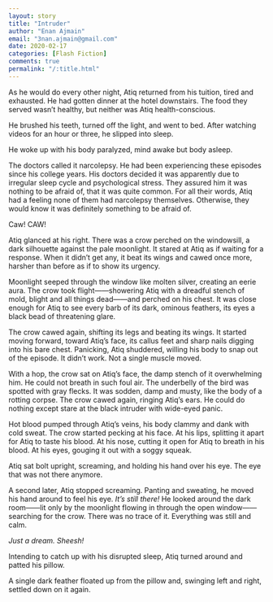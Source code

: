 ```yaml
---
layout: story
title: "Intruder"
author: "Enan Ajmain"
email: "3nan.ajmain@gmail.com"
date: 2020-02-17
categories: [Flash Fiction]
comments: true
permalink: "/:title.html"
---
```


As he would do every other night, Atiq returned from his tuition, tired
and exhausted. He had gotten dinner at the hotel downstairs. The food
they served wasn’t healthy, but neither was Atiq health-conscious.

He brushed his teeth, turned off the light, and went to bed. After
watching videos for an hour or three, he slipped into sleep.

He woke up with his body paralyzed, mind awake but body asleep.

The doctors called it narcolepsy. He had been experiencing these
episodes since his college years. His doctors decided it was apparently
due to irregular sleep cycle and psychological stress. They assured him
it was nothing to be afraid of, that it was quite common. For all their
words, Atiq had a feeling none of them had narcolepsy themselves.
Otherwise, they would know it was definitely something to be afraid of.

Caw! CAW!

Atiq glanced at his right. There was a crow perched on the windowsill, a
dark silhouette against the pale moonlight. It stared at Atiq as if
waiting for a response. When it didn’t get any, it beat its wings and
cawed once more, harsher than before as if to show its urgency.

Moonlight seeped through the window like molten silver, creating an
eerie aura. The crow took flight——showering Atiq with a dreadful stench
of mold, blight and all things dead——and perched on his chest. It was
close enough for Atiq to see every barb of its dark, ominous feathers,
its eyes a black bead of threatening glare.

The crow cawed again, shifting its legs and beating its wings. It
started moving forward, toward Atiq’s face, its callus feet and sharp
nails digging into his bare chest. Panicking, Atiq shuddered, willing
his body to snap out of the episode. It didn’t work. Not a single muscle
moved.

With a hop, the crow sat on Atiq’s face, the damp stench of it
overwhelming him. He could not breath in such foul air. The underbelly
of the bird was spotted with gray flecks. It was sodden, damp and musty,
like the body of a rotting corpse. The crow cawed again, ringing Atiq’s
ears. He could do nothing except stare at the black intruder with
wide-eyed panic.

Hot blood pumped through Atiq’s veins, his body clammy and dank with
cold sweat. The crow started pecking at his face. At his lips, splitting
it apart for Atiq to taste his blood. At his nose, cutting it open for
Atiq to breath in his blood. At his eyes, gouging it out with a soggy
squeak.

Atiq sat bolt upright, screaming, and holding his hand over his eye. The
eye that was not there anymore.

A second later, Atiq stopped screaming. Panting and sweating, he moved
his hand around to feel his eye. *It’s still there!* He looked around
the dark room——lit only by the moonlight flowing in through the open
window——searching for the crow. There was no trace of it. Everything was
still and calm.

*Just a dream. Sheesh!*

Intending to catch up with his disrupted sleep, Atiq turned around and
patted his pillow.

A single dark feather floated up from the pillow and, swinging left and
right, settled down on it again.
